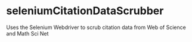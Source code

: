 # seleniumCitationDataScrubber
Uses the Selenium Webdriver to scrub citation data from Web of Science and Math Sci Net
